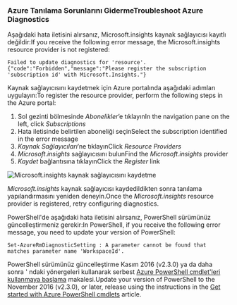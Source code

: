 ### <a name="troubleshoot-azure-diagnostics"></a><span data-ttu-id="27c39-101">Azure Tanılama Sorunlarını Giderme</span><span class="sxs-lookup"><span data-stu-id="27c39-101">Troubleshoot Azure Diagnostics</span></span>

<span data-ttu-id="27c39-102">Aşağıdaki hata iletisini alırsanız, Microsoft.insights kaynak sağlayıcısı kayıtlı değildir:</span><span class="sxs-lookup"><span data-stu-id="27c39-102">If you receive the following error message, the Microsoft.insights resource provider is not registered:</span></span>

`Failed to update diagnostics for 'resource'. {"code":"Forbidden","message":"Please register the subscription 'subscription id' with Microsoft.Insights."}`

<span data-ttu-id="27c39-103">Kaynak sağlayıcısını kaydetmek için Azure portalında aşağıdaki adımları uygulayın:</span><span class="sxs-lookup"><span data-stu-id="27c39-103">To register the resource provider, perform the following steps in the Azure portal:</span></span>

1.  <span data-ttu-id="27c39-104">Sol gezinti bölmesinde *Abonelikler*’e tıklayın</span><span class="sxs-lookup"><span data-stu-id="27c39-104">In the navigation pane on the left, click *Subscriptions*</span></span>
2.  <span data-ttu-id="27c39-105">Hata iletisinde belirtilen aboneliği seçin</span><span class="sxs-lookup"><span data-stu-id="27c39-105">Select the subscription identified in the error message</span></span>
3.  <span data-ttu-id="27c39-106">*Kaynak Sağlayıcıları*’ne tıklayın</span><span class="sxs-lookup"><span data-stu-id="27c39-106">Click *Resource Providers*</span></span>
4.  <span data-ttu-id="27c39-107">*Microsoft.insights* sağlayıcısını bulun</span><span class="sxs-lookup"><span data-stu-id="27c39-107">Find the *Microsoft.insights* provider</span></span>
5.  <span data-ttu-id="27c39-108">*Kaydet* bağlantısına tıklayın</span><span class="sxs-lookup"><span data-stu-id="27c39-108">Click the *Register* link</span></span>

![Microsoft.insights kaynak sağlayıcısını kaydetme](./media/log-analytics-troubleshoot-azure-diagnostics/log-analytics-register-microsoft-diagnostics-resource-provider.png)

<span data-ttu-id="27c39-110">*Microsoft.insights* kaynak sağlayıcısı kaydedildikten sonra tanılama yapılandırmasını yeniden deneyin.</span><span class="sxs-lookup"><span data-stu-id="27c39-110">Once the *Microsoft.insights* resource provider is registered, retry configuring diagnostics.</span></span>


<span data-ttu-id="27c39-111">PowerShell'de aşağıdaki hata iletisini alırsanız, PowerShell sürümünüz güncelleştirmeniz gerekir:</span><span class="sxs-lookup"><span data-stu-id="27c39-111">In PowerShell, if you receive the following error message, you need to update your version of PowerShell:</span></span>

`Set-AzureRmDiagnosticSetting : A parameter cannot be found that matches parameter name 'WorkspaceId'.`

<span data-ttu-id="27c39-112">PowerShell sürümünüz güncelleştirme Kasım 2016 (v2.3.0) ya da daha sonra ' ndaki yönergeleri kullanarak serbest [Azure PowerShell cmdlet'leri kullanmaya başlama](https://docs.microsoft.com/powershell/azureps-cmdlets-docs/) makalesi.</span><span class="sxs-lookup"><span data-stu-id="27c39-112">Update your version of PowerShell to the November 2016 (v2.3.0), or later, release using the instructions in the [Get started with Azure PowerShell cmdlets](https://docs.microsoft.com/powershell/azureps-cmdlets-docs/) article.</span></span>
